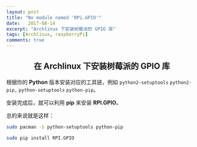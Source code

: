 ```yaml
---
layout: post
title: "No module named 'RPi.GPIO'"
date:   2017-08-14
excerpt: "Archlinux 下安装树莓派的 GPIO 库"
tags: [Archlinux, raspberryPi]
comments: true
---
```


<center><h2>在 Archlinux 下安装树莓派的 GPIO 库</h2></center>

<!--more-->

根据你的 **Python** 版本安装对应的工具链，例如 `python2-setuptools`  `python2-pip,`  `python-setuptools` `python-pip`。

安装完成后，就可以利用 **pip** 来安装 **RPI.GPIO**。

总的来说就是这样：

```sh
sudo pacman -S python-setuptools python-pip

sudo pip install RPI.GPIO
```
